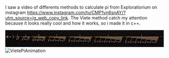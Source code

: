 I saw a video of differents methods to calculate pi from Exploratiorium on instagram https://www.instagram.com/tv/CMP1vn6snAY/?utm_source=ig_web_copy_link.
The Viete method catch my attention because it looks really cool and how it works, so i made it in c++.

![VietePiImage](https://github.com/MartinLingeri/PiVieteC/blob/master/Readme%20images/VietePiEcuation.png)
![VietePiAnimation](https://github.com/MartinLingeri/PiVieteC/blob/master/Readme%20images/VietePiAnimation.gif)
